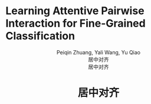 # Learning Attentive Pairwise Interaction for Fine-Grained Classification
<center>Peiqin Zhuang, Yali Wang, Yu Qiao</center>

<center>居中对齐</center>
<center>居中对齐</center>
<h1 style="text-align:center">居中对齐 </h1>

